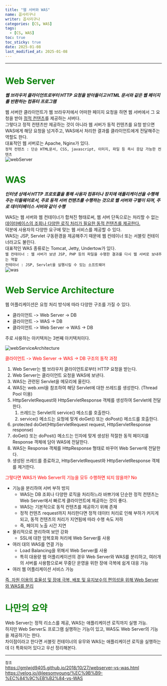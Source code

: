 ```yaml
---
title: "웹 서버와 WAS"
name: 꼽사리구나
writer: 꼽사리구나
categories: [CS, WAS]
tags:
  - [CS, WAS]
toc: true
toc_sticky: true
date: 2025-01-08
last_modified_at: 2025-01-08
---
```


------------------------------------------------------------------------------------------------------------------------------------------------

# <span style="color:green">Web Server</span>
***웹 브라우저 클라이언트로부터 HTTP 요청을 받아들이고 HTML 문서와 같은 웹 페이지를 반환하는 컴퓨터 프로그램***  

웹 서버란 클라이언트가 웹 브라우저에서 어떠한 페이지 요청을 하면 웹 서버에서 그 요청을 받아 <u>정적 컨텐츠</u>를 제공하는 서버다.  
그렇다고 정적 컨텐츠만 제공하는 것이 아니라 웹 서버가 동적 컨텐츠를 요청 받으면 WAS에게 해당 요청을 넘겨주고, WAS에서 처리한 결과를
클라이언트에게 전달해주는 역할도 한다.  
대표적인 웹 서버로는 Apache, Nginx가 있다.  
```정적 컨텐츠 : 단순 HTML문서, CSS, javascript, 이미지, 파일 등 즉시 응답 가능한 컨텐츠```  
![webServer](https://github.com/user-attachments/assets/867b053a-7ead-43df-a8d5-2ba3a4687040)


# <span style="color:green">WAS</span>
***인터넷 상에서 HTTP 프로토콜을 통해 사용자 컴퓨터나 장치에 애플리케이션을 수행해주는 미들웨어로서, 주로 동적 서버 컨텐츠를 수행하는 것으로 웹 서버와 구별이 되며, 주로 데이터베이스 서버와 같이 수행***  

WAS는 웹 서버와 웹 컨테이너가 합쳐진 형태로써, 웹 서버 단독으로는 처리할 수 없는 <u>데이터베이스의 조회나 다양한 로직 처리가 필요한 동적 컨텐츠를 제공한다.</u>  
덕분에 사용자의 다양한 요구에 맞는 웹 서비스를 제공할 수 있다.  
WAS는 JSP, Servlet 구동환경을 제공해주기 때문에 웹 컨테이너 또는 서블릿 컨테이너라고도 불린다.  
대표적인 WAS 종류로는 Tomcat, Jetty, Undertow가 있다.  
```웹 컨테이너 : 웹 서버가 보낸 JSP, PHP 등의 파일을 수행한 결과를 다시 웹 서버로 보내주는 역할```  
```컨테이너 : JSP, Servlet을 실행시킬 수 있는 소프트웨어```  
![was](https://github.com/user-attachments/assets/838266f9-b40d-4088-a5cd-94c5e5ff45cb)  


# <span style="color:green">Web Service Architecture</span>
웹 어플리케이션은 요청 처리 방식에 따라 다양한 구조를 가질 수 있다.  

- 클라이언트 -> Web Server -> DB
- 클라이언트 -> WAS -> DB
- 클라이언트 -> Web Server -> WAS -> DB 
  
주로 사용하는 아키텍처는 3번째 아키텍처이다.  

![webServiceArchitecture](https://github.com/user-attachments/assets/816e3fad-43b8-44d5-bef1-4c110ba55064)  

<span style="color:red">클라이언트 -> Web Server -> WAS -> DB 구조의 동작 과정</span>  

1. Web Server는 웹 브라우저 클라이언트로부터 HTTP 요청을 받는다.
2. Web Server는 클라이언트 요청을 WAS에 보낸다.
3. WAS는 관련된 Servlet을 메모리에 올린다.
4. WAS는 web.xml을 참조하여 해당 Servlet에 대한 쓰레드를 생성한다. (Thread Pool 이용)
5. HttpServletRequest와 HttpServletResponse 객체를 생성하여 Servlet에 전달한다.
   1. 쓰레드는 Servlet의 service() 메소드를 호출한다.
   2. service() 메소드는 요청에 맞게 doGet() 또는 doPost() 메소드를 호출한다.
6. protected doGet(HttpServletRequest request, HttpServletResponse response)
7. doGet() 또는 doPost() 메소드는 인자에 맞게 생성된 적절한 동적 페이지를 Response 객체에 담아 WAS에 전달한다.
8. WAS는 Response 객체를 HttpResponse 형태로 바꾸어 Web Server에 전달한다.
9. 생성된 쓰레드를 종료하고, HttpServletRequest와 HttpServletResponse 객체를 제거한다.


<span style="color:red">그렇다면 WAS가 Web Server의 기능을 모두 수행하면 되지 않을까? No</span>  

- 기능을 분리하여 서버 부하 방지
  - WAS는 DB 조회나 다양한 로직을 처리하느라 바쁘기에 단순한 정적 컨텐츠는 Web Server에서 빠르게 클라이언트에 제공하는 것이 좋다.
  - WAS는 기본적으로 동적 컨텐츠를 제공하기 위해 존재
  - 정적 컨텐츠 request까지 처리한다면 정적 데이터 처리로 인해 부하가 커지게 되고, 동적 컨텐츠의 처리가 지연됨에 따라 수행 속도 저하
  - 즉, 페이지 노출 시간 지연
- 물리적으로 분리하여 보안 강화
  - SSL에 대한 암복호화 처리에 Web Server를 사용
- 여러 대의 WAS를 연결 가능
  - Load Balancing을 위해서 Web Server를 사용
  - 특히 대용량 웹 어플리케이션의 경우 Web Server와 WAS를 분리하고, 여러개의 서버를 사용함으로써 무중단 운영을 위한 장애 극복에 쉽게 대응 가능
- 여러 웹 어플리케이션 서비스 가능

<u>즉, 자원 이용의 효율성 및 장애 극복, 배포 및 유지보수의 편의성을 위해 Web Server와 WAS를 분리</u>  


# <span style="color:green">나만의 요약</span>
Web Server는 정적 리소스를 제공, WAS는 애플리케이션 로직까지 실행 가능.  
하지만 Web Server도 프로그램 실행하는 기능이 있고, WAS도 Web Server의 기능을 제공하기는 한다.  
차이점이라고 한다면 서블릿 컨테이너의 유무와 WAS는 애플리케이션 로직을 실행하는데 더 특화되어 있다고 우선 정리해본다.  


-----------------------------------------------------------------------------------------------------------------------------------------------


```참조```  
https://gmlwjd9405.github.io/2018/10/27/webserver-vs-was.html  
https://velog.io/@leesomyoung/%EC%9B%B9-%EC%84%9C%EB%B2%84-vs-WAS